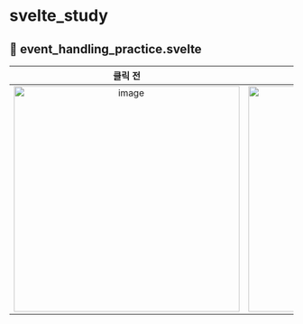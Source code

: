 # svelte_study
## 📌 event_handling_practice.svelte

| 클릭 전 | 클릭 후 |
|:------:|:------:|
|<img width="400" alt="image" src="https://github.com/JooHyeonKim/svelte_study/assets/56497471/658957ba-62f3-46c4-af0d-3d739784ed2c">|<img width="400" alt="image" src="https://github.com/JooHyeonKim/svelte_study/assets/56497471/b052aeb1-539e-4f6f-86ed-1a31c8bcf720">|


